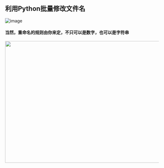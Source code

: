 ## 利用Python批量修改文件名
![image](https://user-images.githubusercontent.com/75345063/130443421-aa68f940-810b-48f1-b2a2-21a7941fe0f6.png)
#### 当然，重命名的规则由你来定，不只可以是数字，也可以是字符串
<img src="https://tva4.sinaimg.cn/large/0072Vf1pgy1foxlhe0a6tj31hc0u0qhh.jpg" height="400px" width="650px"/>
